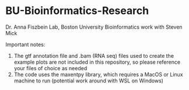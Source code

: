# BU-Bioinformatics-Research
Dr. Anna Fiszbein Lab, Boston University 
Bioinformatics work with Steven Mick

Important notes:
1. The gtf annotation file and .bam (RNA seq) files used to create the example plots are not included in this repository, so please reference your files of choice as needed
2. The code uses the maxentpy library, which requires a MacOS or Linux machine to run (potential work around with WSL on Windows)
